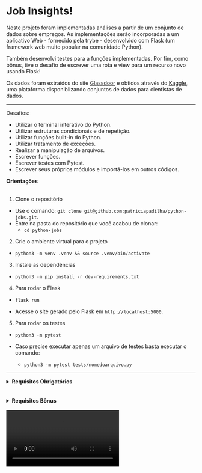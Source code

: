 # Job Insights!

  Neste projeto foram implementadas análises a partir de um conjunto de dados sobre empregos. As implementações serão incorporadas a um aplicativo Web - fornecido pela trybe - desenvolvido com Flask  (um framework web muito popular na comunidade Python). 

  Também desenvolvi testes para a funções implementadas. Por fim, como bônus, tive o desafio de escrever uma rota e view para um recurso novo usando Flask!

  Os dados foram extraídos do site [Glassdoor](https://www.glassdoor.com.br/) e obtidos através do [Kaggle](https://www.kaggle.com/atharvap329/glassdoor-data-science-job-data), uma plataforma disponiblizando conjuntos de dados para cientistas de dados.

---
Desafios:
  <ul>
    <li>Utilizar o terminal interativo do Python.</li>
    <li>Utilizar estruturas condicionais e de repetição.</li>
    <li>Utilizar funções built-in do Python.</li>
    <li>Utilizar tratamento de exceções.</li>
    <li>Realizar a manipulação de arquivos.</li>
    <li>Escrever funções.</li>
    <li>Escrever testes com Pytest.</li>
    <li>Escrever seus próprios módulos e importá-los em outros códigos.</li>
  </ul>


  <summary><strong>Orientações</strong></summary><br />

  1. Clone o repositório

  - Use o comando: `git clone git@github.com:patriciapadilha/python-jobs.git`.
  - Entre na pasta do repositório que você acabou de clonar:
    - `cd python-jobs`
  
  2. Crie o ambiente virtual para o projeto

  - `python3 -m venv .venv && source .venv/bin/activate`

  
  3. Instale as dependências

  - `python3 -m pip install -r dev-requirements.txt`


  4. Para rodar o Flask

  - `flask run`

  - Acesse o site gerado pelo Flask em `http://localhost:5000`.


  5. Para rodar os testes

  - `python3 -m pytest`

  - Caso precise executar apenas um arquivo de testes basta executar o comando:

    - `python3 -m pytest tests/nomedoarquivo.py`

---
 
<details>
    <summary>
      <b>Requisitos Obrigatórios</b>
    </summary>

  ## 1 - Implemente a função `read`
  > **Implemente em:** src/jobs.py

  Para começarmos a processar os dados, devemos antes carregá-los em nossa aplicação. Esta função será responsável por abrir o arquivo CSV e retornar os dados no formato de uma lista de dicionários.

  - A função deve receber um _path_ (uma string com o caminho para um arquivo).
  - A função deve abrir o arquivo e ler seus conteúdos.
  - A função deve tratar o arquivo como CSV.
  - A função deve retornar uma lista de dicionários, onde as chaves são os cabeçalhos de cada coluna e os valores correspondem a cada linha.

  <details>
    <summary>
      <b>📝Exemplo</b>
    </summary>
    Se o conteúdo do arquivo for:
    
  ```
  nome,cidade,telefone
  Ana,Curitiba,1111111
  Bernardo,Santos,999999
  ```

    O retorno da função deverá ser: 
    
  ```python
    [
      {"nome": "Ana", "cidade": "Curitiba", "telefone": "1111111"},
      {"nome": "Bernardo", "cidade": "Santos", "telefone": "999999"}
    ]
  ```
  </details> 

  <details>
    <summary>
      <b>✍️ Teste manual</b>
    </summary>
    Abra um terminal Python importando estas funções através do comando <code>python3 -i src/jobs.py</code> e invoque a função utilizando diferentes _paths_.
  </details>

  <details>
    <summary>
      <b>🤖 O que será verificado pelo avaliador</b>
    </summary>

  - A função abre o arquivo passado como parâmetro
  - A função retorna uma lista de dicionários
  - A função retorna a quantidade correta de itens na lista
  - Nos dicionários retornados pela função, as chaves correspondem aos cabeçalhos do arquivo
  </details>

  ## 2 - Implemente a função `get_unique_job_types`
  > **Implemente em:** `src/insights.py`

  Agora que temos como carregar os dados, podemos começar a extrair informação deles. Primeiro, vamos identificar quais tipos de empregos existem.

  - A função deve receber o _path_ do arquivo csv com os dados.
  - A função deve invocar a função `jobs.read` com o _path_ recebido para obter os dados.
  - A função deve retornar uma lista de valores únicos presentes na coluna `job_type`.

  <details>
    <summary>
      <b>🤖 O que será verificado pelo avaliador</b>
    </summary>


  - A função carrega os dados do arquivo recebido como parâmetro
  - A função retorna a quantidade correta de valores
  - A função retorna os valores corretos
  - A função desconsidera valores vazios
  </details>

  ## 3 - Implemente a função `get_unique_industries`
  > **Implemente em:** `src/insights.py`

  Da mesma forma, agora iremos identificar quais indústrias estão representadas nesse conjunto de dados.

  - A função deve obter os dados da mesma forma que o requisito 2.
  - A função deve retornar uma lista de valores únicos presentes na coluna `industry`.
  - A função desconsidera valores vazios

  <details>
    <summary>
      <b>🤖 O que será verificado pelo avaliador</b>
    </summary>


  - A função carrega os dados do arquivo recebido como parâmetro
  - A função retorna a quantidade correta de valores
  - A função retorna os valores corretos
  </details>

  ## 4 - Implemente a função `get_max_salary`
  > **Implemente em:** `src/insights.py`

  Os dados apresentam faixas salariais para cada emprego exibido. Vamos agora encontrar o maior valor de todas as faixas.

  - A função deve obter os dados da mesma forma que o requisito 2.
  - A função deve ignorar os valores ausentes.
  - A função deve retornar *um valor inteiro* com o maior salário presente na coluna `max_salary`.

  <details>
    <summary>
      <b>🤖 O que será verificado pelo avaliador</b>
    </summary>


  - A função carrega os dados do arquivo recebido como parâmetro
  - A função retorna o valor correto
  </details>

  ## 5 - Implemente a função `get_min_salary`
  > **Implemente em:** `src/insights.py`

  Os dados apresentam faixas salariais para cada emprego exibido. Vamos agora encontrar o menor valor de todas as faixas.

  - A função deve obter os dados da mesma forma que o requisito 2.
  - A função deve ignorar os valores ausentes.
  - A função deve retornar *um valor inteiro* com o menor salário presente na coluna `min_salary`.

  <details>
    <summary>
      <b>🤖 O que será verificado pelo avaliador</b>
    </summary>


  - A função carrega os dados do arquivo recebido como parâmetro
  - A função retorna o valor correto
  </details>

  ## 6 - Implemente a função `filter_by_job_type`
  <p align="center">
    <img src="/.images/filter.png" alt="Contagem" width="400"/>
  </p>

  > **Implemente em:** `src/insights.py`

  Os empregos estão listados em um aplicativo web. Para permitir que a pessoa usuária possa filtrar os empregos por tipo de emprego, vamos precisar implementar esse filtro.

  - A função deve receber uma lista de dicionários `jobs` como primeiro parâmetro.
  - A função deve receber uma string `job_type` como segundo parâmetro.
  - A função deve retornar uma lista com todos os empregos onde a coluna `job_type` corresponde ao parâmetro `job_type`.

  <details>
    <summary>
      <b>🤖 O que será verificado pelo avaliador</b>
    </summary>


  - A função retorna a quantidade correta de valores
  - A função retorna os valores corretos
  - A função retorna os valores na ordem correta
  - A função retorna uma lista vazia para `job_types` ausentes nos `jobs` recebidos
  </details>

  ## 7 - Implemente a função `filter_by_industry`
  > **Implemente em:** `src/insights.py`

  Do mesmo modo, o aplicativo precisa permitir uma filtragem por indústria. Vamos precisar implementar esse filtro também.

  - A função deve receber uma lista de dicionários `jobs` como primeiro parâmetro.
  - A função deve receber uma string `industry` como segundo parâmetro.
  - A função deve retornar uma lista de dicionários com todos os empregos onde a coluna `industry` corresponde ao parâmetro `industry`.

  <details>
    <summary>
      <b>🤖 O que será verificado pelo avaliador</b>
    </summary>


  - A função retorna a quantidade correta de valores
  - A função retorna os valores corretos
  - A função retorna os valores na ordem correta
  - A função retorna uma lista vazia para `job_types` ausentes nos `jobs` recebidos
  </details>

  ## 8 - Implemente a função `matches_salary_range`
  > **Implemente em:** `src/insights.py`

  O aplicativo vai precisar filtrar os empregos por salário também. Como uma função auxiliar, implemente `matches_salary_range` para conferir que o salário procurado está dentro da faixa salarial daquele emprego. Vamos aproveitar também para conferir se a faixa salarial faz sentido -- isto é, se o valor mínimo é menor que o valor máximo.

  - A função deve receber um dicionário `job` como primeiro parâmetro, com as chaves `min_salary` e `max_salary`.
  - A função deve receber um inteiro `salary` como segundo parâmetro.
  - A função deve lançar um erro `ValueError` nos seguintes casos:
    - alguma das chaves `min_salary` ou `max_salary` estão *ausentes* no dicionário;
    - alguma das chaves `min_salary` ou `max_salary` tem valores não-numéricos;
    - o valor de `min_salary` é maior que o valor de `max_salary`;
    - o parâmetro `salary` tem valores não numéricos;
  - A função deve retornar `True` se o salário procurado estiver dentro da faixa salarial ou `False` se não estiver.

  <details>
    <summary>
      <b>🤖 O que será verificado pelo avaliador</b>
    </summary>


  - A função retorna o booleano correto
  - A função lança um `ValueError` se o valor de `min_salary` for maior que o valor de `max_salary`
  - A função lança um `ValueError` se as chaves `min_salary` ou `max_salary` tiverem valores não numéricos
  - A função lança um `ValueError` se o parâmetro `salary` tiver valor não numérico
  - A função lança um `ValueError` se as chaves `min_salary` ou `max_salary` estiverem ausentes no dicionário
  </details>

  ## 9 - Implemente a função `filter_by_salary_range`
  > **Implemente em:** `src/insights.py`

  Agora vamos implementar o filtro propriamente dito. Para esta filtragem, podemos usar a função auxiliar implementada no requisito anterior -- tomando o cuidado de descartar os empregos que apresentarem faixas salariais inválidas.

  - A função deve receber uma lista de dicionários `jobs` como primeiro parâmetro.
  - A função deve receber um inteiro `salary` como segundo parâmetro.
  - A função deve ignorar os empregos com valores inválidos para `min_salary` ou `max_salary`.
  - A função deve retornar uma lista com todos os empregos onde o salário `salary` estiver entre os valores da coluna `min_salary` e `max_salary`.

  <details>
    <summary>
      <b>🤖 O que será verificado pelo avaliador</b>
    </summary>


  - A função retorna a quantidade correta de valores
  - A função retorna os valores corretos
  - A função retorna os valores na ordem correta
  - Empregos onde as chaves `min_salary` ou `max_salary` tiverem valores não numéricos devem ser ignorados
  - Empregos onde o valor de `min_salary` for maior que o valor de `max_salary` devem ser ignorados
  </details>

  ## 10 - Implemente um teste para a função `count_ocurrences`
  > **Implemente em:** `tests/counter/test_counter.py`

    <p align="center">
      <img src="/.images/flask.png" alt="Imagem sobre contar ocorrências" width="600"/>
    </p>

  A empresa cliente contratou um relatório que informa a quantidade de ocorrências das palavra *Python* e *Javascript* nos dados e, para isso, temos uma implementação pronta em `src/counter.py`. Durante o desenvolvimento, sofremos com alguns `bugs`, que já foram resolvidos. Para termos certeza e confiança da nossa entrega, no entanto, e não corrermos riscos, precisaremos de *testes automatizados* que garantam isso!

  O nome deste teste **deve** ser `test_counter`, e ele deve garantir que atenda estas especificações:

  - **Chamar** a função `count_ocurrences` passando dois parâmetros:
    - `path` uma string com o caminho do arquivo (`src/jobs.csv`);
    - `word` uma string com a palavra a ser contabilizada.
  - Garantir que a função retorna corretamente a quantidade de ocorrências da palavra solicitada 
    - A contagem de palavras deve ser _case insentitive_, ou seja, não diferenciar letras maiúsculas de minúsculas


  <details>
    <summary>
      <b>📌Como seu teste é avaliado</b>
    </summary>
    O <strong>teste da Trybe</strong> irá avaliar se o <strong>seu teste</strong> está passando conforme seu objetivo e confirmará se ele está falhando em alguns casos que deve falhar.
    Para estes testes que esperemos que falhe, o requisito será considerado atendido quando a resposta do Pytest for <code>XFAIL(Expected Fail)</code> ao invés de <code>PASS</code> ou <code>FAIL</code>.
  </details>

  <details>
    <summary>
      <b>🤖 O que será verificado pelo avaliador</b>
    </summary>


  - O teste rejeita implementações que não retornam a quantidade de palavras corretamente.
  - O teste aprova implementações corretas.
  - Se o teste não é um falso positivo, ou seja, teste que passa sem realmente testar o código.

  </details>

  ## 11 - Implemente um teste para a função `read_brazilian_file`
  > **Implemente em:** `tests/brazilian/test_brazilian_jobs.py`

  A empresa cliente analisa relatórios em inglês, porém agora ela quer expandir seus negócios aqui para o Brasil e deseja analisar relatórios em português também. No entanto, as chaves do `dict` que usamos pra organizar os dados **devem** continuar em inglês. Ou seja: para gerar o relatório, deveremos ler as chaves em português e traduzi-las para inglês para povoar os nossos dados.

  Nossa equipe já implementou essa função, a `read_brazilian_file`, na qual adotamos a estratégia de chamar o método original `read`, que implementamos no `requisito 1`, e depois traduzimos as chaves para o inglês. Agora precisamos criar testes para ter certeza que esta tudo certo!

  O nome deste teste **deve** ser `test_brazilian_jobs`, e ele deve garantir que atenda as seguintes especificações:

  - **Chamar** a função `read_brazilian_file` e ela deve receber um parâmetro:
    - `path` que é uma string com o caminho do arquivo csv em português (`tests/mocks/brazilians_jobs.csv`);
    - Retorna uma lista de dicionários com as chaves em inglês

  <details>
    <summary>
      <b>📝Exemplo</b>
    </summary>
    O dicionário: <code>{"titulo": "Maquinista", "salario": "2000", "tipo": "trainee"}</code>

    Deve ser traduzido para: <code>{"title": "Maquinista", "salary": "2000", "type": "trainee"}</code>
  </details>  
  <details>
    <summary>
      <b>📌Como seu teste é avaliado</b>
    </summary>
    O <strong>teste da Trybe</strong> irá avaliar se o <strong>seu teste</strong> está passando conforme seu objetivo e confirmará se ele está falhando em alguns casos que deve falhar.
    Para estes testes que esperemos que falhe, o requisito será considerado atendido quando a resposta do Pytest for <code>XFAIL(Expected Fail)</code> ao invés de <code>PASS</code> ou <code>FAIL</code>.
  </details>

  <details>
    <summary>
      <b>🤖 O que será verificado pelo avaliador</b>
    </summary>


  - O teste rejeita implementações que não retornam as chaves traduzidas corretamente.
  - O teste aprova implementações corretas.
  - Se o teste não é um falso positivo, ou seja, teste que passa sem realmente testar o código.
  </details>

  ## 12 - Implemente um teste para a função `sort_by`
  > **Implemente em:** `tests/sorting/test_sorting.py`

  Por fim, espera-se que a pessoa usuária possa escolher um critério de ordenação para exibir os empregos. Já temos uma implementação para essa ordenação em `src/sorting.py`, mas queremos ter certeza de que ela funciona e, principalmente, que não deixará de funcionar conforme vamos implementando novos recursos. Precisamos então escrever um *teste*!

  Esse teste deve se chamar `test_sort_by_criteria` e garantir que a função funciona segundo esta especificação:

  - A função `sort_by` recebe dois parâmetros:
    - `jobs` uma lista de dicionários com os detalhes de cada emprego;
    - `criteria` uma string com uma chave para ser usada como critério de ordenação.
  - O parâmetro `criteria` deve ter um destes valores: `min_salary`, `max_salary`, `date_posted`
  - A ordenação para `min_salary` deve ser crescente, mas para `max_salary` ou `date_posted` devem ser decrescentes.
  - Os empregos que não apresentarem um valor válido no campo escolhido para ordenação devem aparecer no final da lista.

  <details>
    <summary>
      <b>📌Como seu teste é avaliado</b>
    </summary>
    O <strong>teste da Trybe</strong> irá avaliar se o <strong>seu teste</strong> está passando conforme seu objetivo e confirmará se ele está falhando em alguns casos que deve falhar.
    Para estes testes que esperemos que falhe, o requisito será considerado atendido quando a resposta do Pytest for <code>XFAIL(Expected Fail)</code> ao invés de <code>PASS</code> ou <code>FAIL</code>.
  </details>

  <details>
    <summary>
      <b>🤖 O que será verificado pelo avaliador</b>
    </summary>


  - O teste rejeita implementações que não ordenam corretamente.
  - O teste rejeita implementações que não ordenam em ordem crescente quando o critério é `min_salary`.
  - O teste aprova implementações corretas.
  - Se o teste não é um falso positivo, ou seja, teste que passa sem realmente testar o código.
  </details>
</details>

<br>
<br>

<details>
    <summary>
      <b>Requisitos Bônus</b>
    </summary>


  ## 13 - (`Bônus`) Implemente a página de um job
  > **Implemente em:** `src/routes_and_views.py`

  Para fechar com chave de ouro, que tal testar o quanto você consegue aprender de Flask apenas vendo como fizemos as páginas de `index` e de `jobs`, e tentar criar uma página que irá exibir todas as informações de um job em específico?

  - A função deve ser decorada com a rota `/job/<index>`.
  - A função deve receber um parâmetro `index`.
  - A função deve chamar a `read` para ter uma lista com todos os jobs.
  - A função deve chamar a `get_job`, declarada no arquivo `src/more_insights.py`, para selecionar um job específico pelo `index`.
  - A função deve renderizar o template `job.jinja2`, passando um parâmetro `job` contendo o job retornado pela `get_job`.

  <details>
    <summary>
      <b>✍️ Teste manual</b>
    </summary>
    Após criar a view, cheque se, na página que lista os jobs, aparecem links para jobs específicos nos números que identificam cada job. Ao clicar em um destes links, você deve ser levado a uma página que lista todas as informações do job.
  </details>

  <details>
    <summary>
      <b>🤖 O que será verificado pelo avaliador</b>
    </summary>


  - A rota `/job/<index>` existe.
  - A view `job` existe no arquivo `src/routes_and_views.py` e recebe o parâmetro `index` (e somente ele).
  - A página de cada um dos jobs deve retornar o status code 200.
  - A página de um job específico (escolhido previamente) deve retornar o HTML exato esperado.

  </details>
</details>

<br>

<video autoplay controls src=".images/jobs-python.mov">
